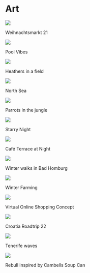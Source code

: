 # Art
<div class="gallery">
  <div>
    <img src="/images/art/gluhwein.jpg">
    <p>Weihnachtsmarkt 21</p>
  </div>
  <div>
    <img src="/images/art/pool.jpg">
    <p>Pool Vibes</p>
  </div>
  <div>
    <img src="/images/art/heathers.jpg">
    <p>Heathers in a field</p>
  </div>
  <div>
    <img src="/images/art/northSea.jpg">
    <p>North Sea</p>
  </div>
  <div>
    <img src="/images/art/parrot.jpg">
    <p>Parrots in the jungle </p>
  </div>
  <div>
    <img src="/images/art/starryNight.jpg">
    <p>Starry Night </p>
  </div>
  <div>
    <img src="/images/art/terrace.jpg">
    <p>Café Terrace at Night</p>
  </div>
  <div>
    <img src="/images/art/winter.jpg">
    <p>Winter walks in Bad Homburg</p>
  </div>
  <div>
    <img src="/images/art/tractor.jpg">
    <p> Winter Farming</p>
  </div>
  <div>
    <img src="/images/art/cover.jpg">
    <p>Virtual Online Shopping Concept </p>
  </div>
  <div>
    <img src="/images/art/CrotiaRoadtrip22.jpg">
    <p>Croatia Roadtrip 22 </p>
  </div>
  <div>
    <img src="/images/art/tenerife22.jpg">
    <p>Tenerife waves </p>
  </div>
  <div>
    <img src="/images/art/Rebull.jpg">
    <p>Rebull inspired by Cambells Soup Can </p>
  </div>



